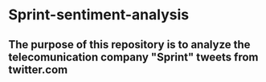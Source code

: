 # Sprint-sentiment-analysis
## The purpose of this repository is to analyze the telecomunication company "Sprint" tweets from twitter.com 
